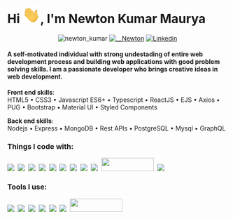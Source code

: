 <h1>Hi <img src="https://raw.githubusercontent.com/ABSphreak/ABSphreak/master/gifs/Hi.gif" width="40px" />, I'm Newton Kumar Maurya</h1>
<p align="center"><img src="https://komarev.com/ghpvc/?username=newtonkumar" alt="newton_kumar" /> 
<a href="https://www.instagram.com/newton_maurya/"><img src="https://img.shields.io/badge/-newton_kumar-purple?style=flat-square&logo=instagram&logoColor=white&link=https://www.instagram.com/newton_maurya/" alt="__Newton" /></a>
<a href="https://www.linkedin.com/in/newton-maurya-2b7b30160/"><img  width="20" height="20" src="https://user-images.githubusercontent.com/77861206/108141093-dc1f0c80-70a1-11eb-9785-b0d766d22fff.png" alt="Linkedin" /></a>
<h4>A self-motivated individual with strong undestading of entire web development process and building web applications with good problem solving skills. I am a passionate developer who brings creative ideas in web development.</h4>

**Front end skills**:</br>
HTML5 • CSS3 • Javascript ES6+ • Typescript •  ReactJS • EJS • Axios • PUG • Bootstrap • Material UI • Styled Components

**Back end skills**:<br/>
Nodejs • Express • MongoDB • Rest APIs • PostgreSQL • Mysql • GraphQL

### Things I code with: 
<span><img src="https://cdn.jsdelivr.net/gh/devicons/devicon@latest/icons/javascript/javascript-original.svg" width="30px"></span>&nbsp;
<span><img src="https://cdn.jsdelivr.net/gh/devicons/devicon@latest/icons/nodejs/nodejs-original.svg" width="30px"></span>&nbsp;
<span><img src="https://cdn.jsdelivr.net/gh/devicons/devicon@latest/icons/python/python-original.svg" width="30px"></span>&nbsp;
<span><img src="https://cdn.jsdelivr.net/gh/devicons/devicon@latest/icons/react/react-original.svg" width="30px"></span>&nbsp;
<span><img src="https://cdn.jsdelivr.net/gh/devicons/devicon@latest/icons/redux/redux-original.svg" width="30px"></span>&nbsp;
<span><img src="https://cdn.jsdelivr.net/gh/devicons/devicon@latest/icons/mysql/mysql-original.svg" width="30px"></span>&nbsp;
<span><img src="https://cdn.jsdelivr.net/gh/devicons/devicon@latest/icons/mongodb/mongodb-original.svg" width="30px"></span>&nbsp;
<span><img src="https://cdn.jsdelivr.net/gh/devicons/devicon@latest/icons/html5/html5-plain.svg" width="30px"></span>&nbsp;
<span><img src="https://cdn.jsdelivr.net/gh/devicons/devicon@latest/icons/css3/css3-plain.svg" width="30px"></span>&nbsp;
<span><img src="https://upload.wikimedia.org/wikipedia/commons/6/64/Expressjs.png" width="120px" height="30px"></span>&nbsp;
<span><img src="https://upload.wikimedia.org/wikipedia/commons/1/17/GraphQL_Logo.svg" width="30px"></span>&nbsp;



### Tools I use:
<span><img src="https://cdn.jsdelivr.net/gh/devicons/devicon@latest/icons/git/git-plain.svg" width="30px"></span>&nbsp;
<span><img src="https://cdn.worldvectorlogo.com/logos/tableau-software.svg" width="30px"></span>&nbsp;
<span><img src="https://avatars.githubusercontent.com/u/10251060?s=200&v=4" width="30px"></span>&nbsp;
<span><img src="https://upload.wikimedia.org/wikipedia/commons/c/c0/WebStorm_Icon.svg" width="30px"></span>&nbsp;
<span><img src="https://upload.wikimedia.org/wikipedia/commons/1/1d/PyCharm_Icon.svg" width="30px"></span>&nbsp;
<span><img src="https://upload.wikimedia.org/wikipedia/commons/9/9a/Visual_Studio_Code_1.35_icon.svg" width="30px"></span>&nbsp;
<span><img src="https://upload.wikimedia.org/wikipedia/commons/e/ec/Heroku_logo.svg" width="120px" height="30px"></span>&nbsp;



